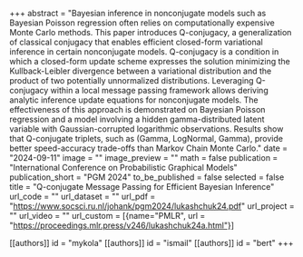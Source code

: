 +++
abstract = "Bayesian inference in nonconjugate models such as Bayesian Poisson regression often relies on computationally expensive Monte Carlo methods. This paper introduces Q-conjugacy, a generalization of classical conjugacy that enables efficient closed-form variational inference in certain nonconjugate models. Q-conjugacy is a condition in which a closed-form update scheme expresses the solution minimizing the Kullback-Leibler divergence between a variational distribution and the product of two potentially unnormalized distributions. Leveraging Q-conjugacy within a local message passing framework allows deriving analytic inference update equations for nonconjugate models. The effectiveness of this approach is demonstrated on Bayesian Poisson regression and a model involving a hidden gamma-distributed latent variable with Gaussian-corrupted logarithmic observations. Results show that Q-conjugate triplets, such as (Gamma, LogNormal, Gamma), provide better speed-accuracy trade-offs than Markov Chain Monte Carlo."
date = "2024-09-11"
image = ""
image_preview = ""
math = false
publication = "International Conference on Probabilistic Graphical Models"
publication_short = "PGM 2024"
to_be_published = false
selected = false
title = "Q-conjugate Message Passing for Efficient Bayesian Inference"
url_code = ""
url_dataset = ""
url_pdf = "https://www.socsci.ru.nl/johank/pgm2024/lukashchuk24.pdf"
url_project = ""
url_video = ""
url_custom = [{name="PMLR", url = "https://proceedings.mlr.press/v246/lukashchuk24a.html"}]

[[authors]]
    id = "mykola"
[[authors]]
    id = "ismail"
[[authors]]
    id = "bert"
+++
